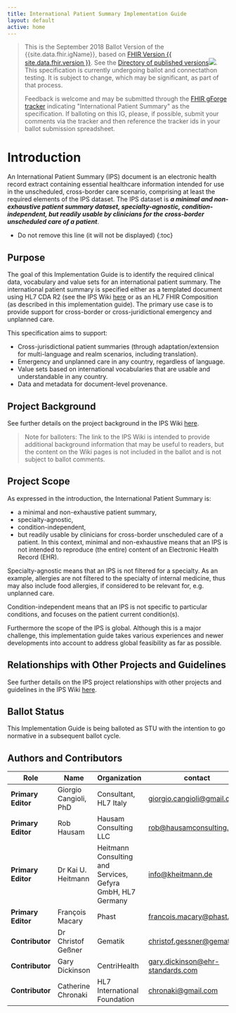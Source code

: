 ```yaml
---
title: International Patient Summary Implementation Guide
layout: default
active: home
---
```

<!-- 
### Jekyll Site Variables

These are the site variables defined [here](http://wiki.hl7.org/index.php?title=IG_Publisher_Documentation#Jekyll):

- IG Business version specification (defined in ig.json)- {% raw %}{{site.data.fhir.ig.version}} {% endraw %} = {{site.data.fhir.ig.version}}

- IG status (defined in ig.xml)- {% raw %}{{site.data.fhir.ig.status}} {% endraw %} = {{site.data.fhir.ig.status}}

- Whether is experimental IG (defined in ig.xml) - {% raw %}{{site.data.fhir.ig.experimental}} {% endraw %} = {{site.data.fhir.ig.experimental}}

- IG Publisher name (defined in ig.xml) - {% raw %}{{site.data.fhir.ig.publisher}} {% endraw %} = {{site.data.fhir.ig.publisher}}

- dependency url - e.g. "uscore" : Base url of a dependency implementation Guide (defined in ig.json) -  {% raw %} {{site.data.fhir.uscore}} {% endraw %}= {{site.data.fhir.uscore}}

- igName : Title of the implementation Guide (defined in ig.xml) -  {% raw %} {{site.data.fhir.igName}} {% endraw %}= {{site.data.fhir.igName}}

- path : path to the main FHIR specification (defined in ig.json)-  {% raw %} {{site.data.fhir.path}} {% endraw %}= {{site.data.fhir.path}}

- canonical : canonical path to this specification (defined in ig.json)-  {% raw %} {{site.data.fhir.canonical}} {% endraw %} = {{site.data.fhir.canonical}}

- errorCount : number of errors in the build file (not including HTML validation errors) -  {% raw %} {{site.data.fhir.errorCount}} {% endraw %} = {{site.data.fhir.errorCount}}

- version : version of FHIR -  {% raw %} {{site.data.fhir.version}} {% endraw %} = {{site.data.fhir.version}}

- revision : revision of FHIR -  {% raw %} {{site.data.fhir.revision}} {% endraw %} = {{site.data.fhir.revision}}

- versionFull : version-revision -  {% raw %} {{site.data.fhir.versionFull}} {% endraw %} = {{site.data.fhir.versionFull}}

- totalFiles : total number of files found by the build -  {% raw %} {{site.data.fhir.totalFiles}} {% endraw %} = {{site.data.fhir.totalFiles}}

- processedFiles : number of files genrated by the build -  {% raw %} {{site.data.fhir.processedFiles}} {% endraw %} = {{site.data.fhir.processedFiles}}

- genDate : date of generation (so date stamps in the pages can match those in the conformance resources) -  {% raw %} {{site.data.fhir.genDate}} {% endraw %} = {{site.data.fhir.genDate}}
-->
<blockquote class="stu-note">
<p>
This is the September 2018 Ballot Version <!-- Current officially released version --> of the {{site.data.fhir.igName}}, based on <a href="{{ site.data.fhir.path }}">FHIR Version {{ site.data.fhir.version }}</a>. See the <a href="#">Directory of published versions<img src="external.png"/></a>.  This specification is currently undergoing ballot and connectathon testing.  It is subject to change, which may be significant, as part of that process.
</p>
<p>
Feedback is welcome and may be submitted through the <a href="http://gforge.hl7.org/gf/project/fhir/tracker/?action=TrackerItemAdd&amp;tracker_id=677">FHIR gForge tracker</a> indicating "International Patient Summary" as the specification.  If balloting on this IG, please, if possible, submit your comments via the tracker and then reference the tracker ids in your ballot submission spreadsheet.
</p>
</blockquote>

# Introduction

An International Patient Summary (IPS) document is an electronic health record extract containing essential healthcare information intended for use in the unscheduled, cross-border care scenario, comprising at least the required elements of the IPS dataset. The IPS dataset is **_a minimal and non-exhaustive patient summary dataset, specialty-agnostic, condition-independent, but readily usable by clinicians for the cross-border unscheduled care of a patient_**.

<!-- TOC  the css styling for this is \pages\assets\css\project.css under 'markdown-toc'-->

* Do not remove this line (it will not be displayed)
{:toc}


<!-- end TOC -->

## Purpose

The goal of this Implementation Guide is to identify the required clinical data, vocabulary and value sets for an international patient summary. The international patient summary is specified either as a templated document using HL7 CDA R2 (see the IPS Wiki [here](http://international-patient-summary.net/mediawiki/index.php?title=IPS_implementationguide_1) or as an HL7 FHIR Composition (as described in this implementation guide). The primary use case is to provide support for cross-border or cross-juridictional emergency and unplanned care.

This specification aims to support:

* Cross-jurisdictional patient summaries (through adaptation/extension for multi-language and realm scenarios, including translation).
* Emergency and unplanned care in any country, regardless of language.
* Value sets based on international vocabularies that are usable and understandable in any country.
* Data and metadata for document-level provenance.

## Project Background

See further details on the project background in the IPS Wiki <a href="http://international-patient-summary.net/mediawiki/index.php?title=IPS_Introduction_1#Project_Background">here</a>.

<blockquote class="stu-note">
<p>
Note for balloters: The link to the IPS Wiki is intended to provide additional background information that may be useful to readers, but the content on the Wiki pages is not included in the ballot and is not subject to ballot comments.
</p>
</blockquote>

## Project Scope

As expressed in the introduction, the International Patient Summary is:
* a minimal and non-exhaustive patient summary,
* specialty-agnostic,
* condition-independent,
* but readily usable by clinicians for cross-border unscheduled care of a patient.
In this context, minimal and non-exhaustive means that an IPS is not intended to reproduce (the entire) content of an Electronic Health Record (EHR).

Specialty-agnostic means that an IPS is not filtered for a specialty. As an example, allergies are not filtered to the specialty of internal medicine, thus may also include food allergies, if considered to be relevant for, e.g. unplanned care.

Condition-independent means that an IPS is not specific to particular conditions, and focuses on the patient current condition(s).

Furthermore the scope of the IPS is global. Although this is a major challenge, this implementation guide takes various experiences and newer developments into account to address global feasibility as far as possible.

## Relationships with Other Projects and Guidelines

See further details on the IPS project relationships with other projects and guidelines in the IPS Wiki <a href="http://international-patient-summary.net/mediawiki/index.php?title=IPS_implementationguide_1#Relationships_with_other_projects_and_guidelines">here</a>.

## Ballot Status

This Implementation Guide is being balloted as STU with the intention to go normative in a subsequent ballot cycle.


## Authors and Contributors

| Role  | Name | Organization | contact |
| --- | --- | --- | --- |
| **Primary Editor** | Giorgio Cangioli, PhD | Consultant, HL7 Italy | giorgio.cangioli@gmail.com |
| **Primary Editor** | Rob Hausam | Hausam Consulting LLC | rob@hausamconsulting.com |
| **Primary Editor** |  Dr Kai U. Heitmann | Heitmann Consulting and Services, Gefyra GmbH, HL7 Germany | info@kheitmann.de  
| **Primary Editor** | François Macary | Phast | francois.macary@phast.fr |
| **Contributor** | Dr Christof Geßner | Gematik | christof.gessner@gematik.de |
| **Contributor** | Gary Dickinson | CentriHealth | gary.dickinson@ehr-standards.com |
| **Contributor** | Catherine Chronaki | HL7 International Foundation | chronaki@gmail.com |

